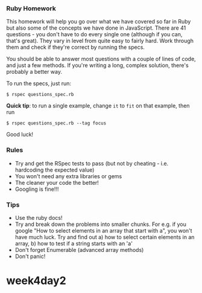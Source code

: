 ### Ruby Homework

This homework will help you go over what we have covered so far in Ruby but also some of the concepts we have done in JavaScript. There are 41 questions - you don't have to do every single one (although if you can, that's great). They vary in level from quite easy to fairly hard. Work through them and check if they're correct by running the specs.

You should be able to answer most questions with a couple of lines of code, and just a few methods. If you're writing a long, complex solution, there's probably a better way.

To run the specs, just run:

~~~
$ rspec questions_spec.rb
~~~

**Quick tip**: to run a single example, change `it` to `fit` on that example, then run

~~~
$ rspec questions_spec.rb --tag focus
~~~

Good luck!

### Rules

* Try and get the RSpec tests to pass (but not by cheating - i.e. hardcoding the expected value)
* You won't need any extra libraries or gems
* The cleaner your code the better!
* Googling is fine!!!

### Tips

* Use the ruby docs!
* Try and break down the problems into smaller chunks. For e.g. if you google "How to select elements in an array that start with a", you won't have much luck. Try and find out a) how to select certain elements in an array, b) how to test if a string starts with an 'a'
* Don't forget Enumerable (advanced array methods)
* Don't panic!
# week4day2
